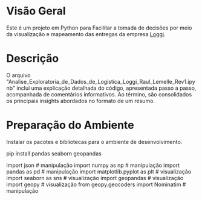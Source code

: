 # Visão Geral
Este é um projeto em Python para Facilitar a tomada de decisões por meio da visualização e mapeamento das entregas da empresa [Loggi](https://www.loggi.com/).

# Descrição
O arquivo "Analise_Exploratoria_de_Dados_de_Logistica_Loggi_Raul_Lemelle_Rev1.ipynb" inclui uma explicação detalhada do código, apresentada passo a passo, acompanhada de comentários informativos. Ao término, são consolidados os principais insights abordados no formato de um resumo.

# Preparação do Ambiente
Instalar os pacotes e bibliotecas para o ambiente de desenvolvimento.

pip install pandas seaborn geopandas

import json # manipulação
import numpy as np # manipulação
import pandas as pd # manipulação
import matplotlib.pyplot as plt # visualização
import seaborn as sns # visualização
import geopandas # visualização
import geopy # visualização
from geopy.geocoders import Nominatim # manipulação
